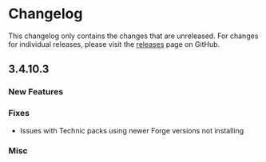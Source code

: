 # Changelog

This changelog only contains the changes that are unreleased. For changes for individual releases, please visit the
[releases](https://github.com/ATLauncher/ATLauncher/releases) page on GitHub.

## 3.4.10.3

### New Features

### Fixes
- Issues with Technic packs using newer Forge versions not installing

### Misc
